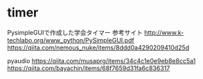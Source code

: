 # timer
PysimpleGUIで作成した学会タイマー
参考サイト
http://www.k-techlabo.org/www_python/PySimpleGUI.pdf
https://qiita.com/nemous_nuke/items/8ddd0a4290209410d25d

pyaudio
https://qiita.com/musaprg/items/34c4c1e0e9eb8e8cc5a1
https://qiita.com/bayachin/items/68f7659d31fa6c836317

